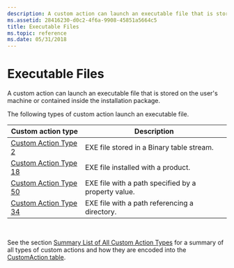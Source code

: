 ```yaml
---
description: A custom action can launch an executable file that is stored on the user's machine or contained inside the installation package.
ms.assetid: 28416230-d0c2-4f6a-9908-45851a5664c5
title: Executable Files
ms.topic: reference
ms.date: 05/31/2018
---
```


# Executable Files

A custom action can launch an executable file that is stored on the user's machine or contained inside the installation package.

The following types of custom action launch an executable file.



| Custom action type                                 | Description                                         |
|----------------------------------------------------|-----------------------------------------------------|
| [Custom Action Type 2](custom-action-type-2.md)   | EXE file stored in a Binary table stream.           |
| [Custom Action Type 18](custom-action-type-18.md) | EXE file installed with a product.                  |
| [Custom Action Type 50](custom-action-type-50.md) | EXE file with a path specified by a property value. |
| [Custom Action Type 34](custom-action-type-34.md) | EXE file with a path referencing a directory.       |



 

See the section [Summary List of All Custom Action Types](summary-list-of-all-custom-action-types.md) for a summary of all types of custom actions and how they are encoded into the [CustomAction table](customaction-table.md).

 

 



